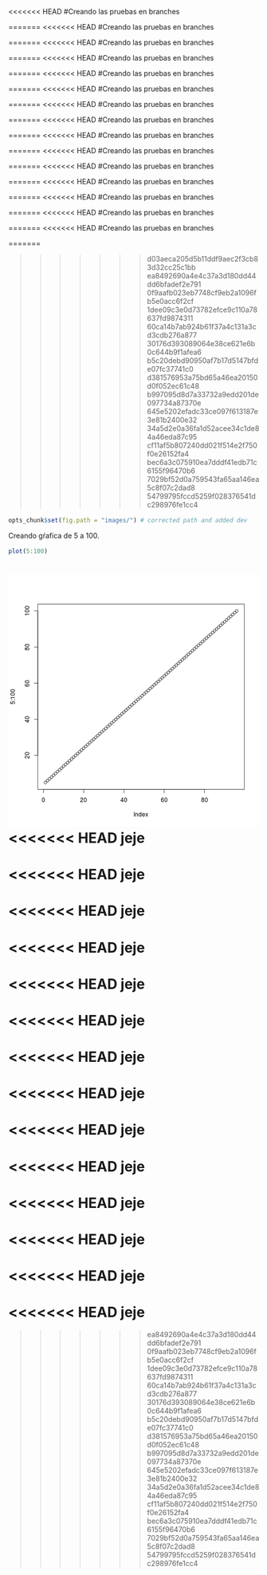 <<<<<<< HEAD
#Creando las pruebas en branches

=======
<<<<<<< HEAD
#Creando las pruebas en branches

=======
<<<<<<< HEAD
#Creando las pruebas en branches

=======
<<<<<<< HEAD
#Creando las pruebas en branches

=======
<<<<<<< HEAD
#Creando las pruebas en branches

=======
<<<<<<< HEAD
#Creando las pruebas en branches

=======
<<<<<<< HEAD
#Creando las pruebas en branches

=======
<<<<<<< HEAD
#Creando las pruebas en branches

=======
<<<<<<< HEAD
#Creando las pruebas en branches

=======
<<<<<<< HEAD
#Creando las pruebas en branches

=======
<<<<<<< HEAD
#Creando las pruebas en branches

=======
<<<<<<< HEAD
#Creando las pruebas en branches

=======
<<<<<<< HEAD
#Creando las pruebas en branches

=======
<<<<<<< HEAD
#Creando las pruebas en branches

=======
<<<<<<< HEAD
#Creando las pruebas en branches

=======
>>>>>>> d03aeca205d5b11ddf9aec2f3cb83d32cc25c1bb
>>>>>>> ea8492690a4e4c37a3d180dd44dd6bfadef2e791
>>>>>>> 0f9aafb023eb7748cf9eb2a1096fb5e0acc6f2cf
>>>>>>> 1dee09c3e0d73782efce9c110a78637fd9874311
>>>>>>> 60ca14b7ab924b61f37a4c131a3cd3cdb276a877
>>>>>>> 30176d393089064e38ce621e6b0c644b9f1afea6
>>>>>>> b5c20debd90950af7b17d5147bfde07fc37741c0
>>>>>>> d381576953a75bd65a46ea20150d0f052ec61c48
>>>>>>> b997095d8d7a33732a9edd201de097734a87370e
>>>>>>> 645e5202efadc33ce097f613187e3e81b2400e32
>>>>>>> 34a5d2e0a36fa1d52acee34c1de84a46eda87c95
>>>>>>> cf11af5b807240dd021f514e2f750f0e26152fa4
>>>>>>> bec6a3c075910ea7dddf41edb71c6155f96470b6
>>>>>>> 7029bf52d0a759543fa65aa146ea5c8f07c2dad8
>>>>>>> 54799795fccd5259f028376541dc298976fe1cc4

```r
opts_chunk$set(fig.path = "images/") # corrected path and added dev
```
Creando gŕafica de 5 a 100.

```r
plot(5:100)
```

![plot of chunk unnamed-chunk-2](images/unnamed-chunk-2-1.png) 
<<<<<<< HEAD
jeje
=======
<<<<<<< HEAD
jeje
=======
<<<<<<< HEAD
jeje
=======
<<<<<<< HEAD
jeje
=======
<<<<<<< HEAD
jeje
=======
<<<<<<< HEAD
jeje
=======
<<<<<<< HEAD
jeje
=======
<<<<<<< HEAD
jeje
=======
<<<<<<< HEAD
jeje
=======
<<<<<<< HEAD
jeje
=======
<<<<<<< HEAD
jeje
=======
<<<<<<< HEAD
jeje
=======
<<<<<<< HEAD
jeje
=======
<<<<<<< HEAD
jeje
=======
>>>>>>> ea8492690a4e4c37a3d180dd44dd6bfadef2e791
>>>>>>> 0f9aafb023eb7748cf9eb2a1096fb5e0acc6f2cf
>>>>>>> 1dee09c3e0d73782efce9c110a78637fd9874311
>>>>>>> 60ca14b7ab924b61f37a4c131a3cd3cdb276a877
>>>>>>> 30176d393089064e38ce621e6b0c644b9f1afea6
>>>>>>> b5c20debd90950af7b17d5147bfde07fc37741c0
>>>>>>> d381576953a75bd65a46ea20150d0f052ec61c48
>>>>>>> b997095d8d7a33732a9edd201de097734a87370e
>>>>>>> 645e5202efadc33ce097f613187e3e81b2400e32
>>>>>>> 34a5d2e0a36fa1d52acee34c1de84a46eda87c95
>>>>>>> cf11af5b807240dd021f514e2f750f0e26152fa4
>>>>>>> bec6a3c075910ea7dddf41edb71c6155f96470b6
>>>>>>> 7029bf52d0a759543fa65aa146ea5c8f07c2dad8
>>>>>>> 54799795fccd5259f028376541dc298976fe1cc4
